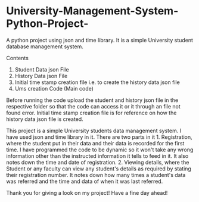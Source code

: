 # University-Management-System-Python-Project-
A python project using json and time library. It is a simple University student database management system.

Contents 

1. Student Data json File
2. History Data json File
3. Initial time stamp creation file i.e. to create the history data json file
4. Ums creation Code (Main code)

Before running the code upload the student and history json file in the respective folder so that the code can access it or it through an file not found error. 
Initial time stamp creation file is for reference on how the history data json file is created.

This project is a simple University students data management system. I have used json and time library in it. There are two parts in it 1. Registration, where the student put in their data and their data is recorded for the first time. I have programmed the code to be dynamic so it won't take any wrong information other than the instructed information it tells to feed in it. It also notes down the time and date of registration. 2. Viewing details, where the Student or any faculty can view any student's details as required by stating their registration number. It notes down how many times a student's data was referred and the time and data of when it was last referred. 

Thank you for giving a look on my project! Have a fine day ahead! 
